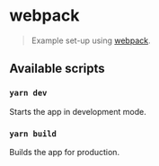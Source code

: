 # webpack

> Example set-up using [webpack](https://github.com/webpack/webpack).

## Available scripts

### `yarn dev`

Starts the app in development mode.

### `yarn build`

Builds the app for production.